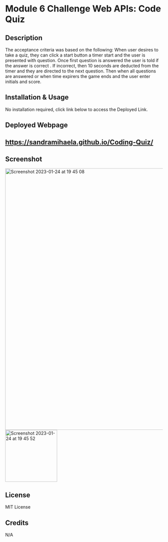 
# Module 6 Challenge Web APIs: Code Quiz


## Description

The acceptance criteria was based on the following: When user desires to take a quiz, they can click a start button a timer start and the user is presented with question. Once first question is answered the user is told if the answer is correct . If incorrect, then 10 seconds are deducted from the timer and they are directed to the next question. Then when all questions are answered or when time expirers the game ends and the user enter initials and score.

## Installation & Usage

No installation required, click link below to access the Deployed Link. 


## Deployed Webpage
## https://sandramihaela.github.io/Coding-Quiz/


## Screenshot
<img width="837" alt="Screenshot 2023-01-24 at 19 45 08" src="https://user-images.githubusercontent.com/117038215/214397246-8e4096d2-66d8-46ef-b232-f41b3bde679d.png">

<img width="166" alt="Screenshot 2023-01-24 at 19 45 52" src="https://user-images.githubusercontent.com/117038215/214397263-379381e1-bbbc-4f54-a9b4-963acbae322d.png">

## License 
MIT License

## Credits
N/A


